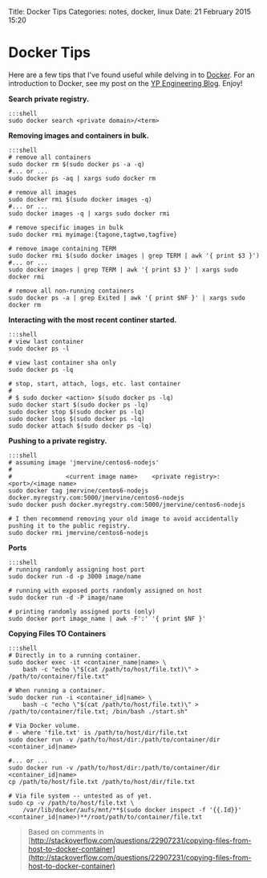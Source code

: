 Title: Docker Tips
Categories: notes, docker, linux
Date: 21 February 2015 15:20

# Docker Tips

Here are a few tips that I've found useful while delving in to [Docker](https://www.docker.com/). For an introduction to Docker, see my post on the [YP Engineering Blog](http://engineering.yp.com/post/intro-to-docker). Enjoy!

**Search private registry.**

    :::shell
    sudo docker search <private domain>/<term>

**Removing images and containers in bulk.**

    :::shell
    # remove all containers
    sudo docker rm $(sudo docker ps -a -q)
    #... or ...
    sudo docker ps -aq | xargs sudo docker rm

    # remove all images
    sudo docker rmi $(sudo docker images -q)
    #... or ...
    sudo docker images -q | xargs sudo docker rmi
    
    # remove specific images in bulk
    sudo docker rmi myimage:{tagone,tagtwo,tagfive}

    # remove image containing TERM
    sudo docker rmi $(sudo docker images | grep TERM | awk '{ print $3 }')
    #... or ...
    sudo docker images | grep TERM | awk '{ print $3 }' | xargs sudo docker rmi
    
    # remove all non-running containers
    sudo docker ps -a | grep Exited | awk '{ print $NF }' | xargs sudo docker rm

**Interacting with the most recent continer started.**

    :::shell
    # view last container
    sudo docker ps -l 

    # view last container sha only
    sudo docker ps -lq

    # stop, start, attach, logs, etc. last container
    #
    # $ sudo docker <action> $(sudo docker ps -lq)
    sudo docker start $(sudo docker ps -lq)
    sudo docker stop $(sudo docker ps -lq)
    sudo docker logs $(sudo docker ps -lq)
    sudo docker attach $(sudo docker ps -lq)

**Pushing to a private registry.**

    :::shell
    # assuming image 'jmervine/centos6-nodejs'
    #
    #               <current image name>    <private registry>:<port>/<image name>
    sudo docker tag jmervine/centos6-nodejs docker.myregstry.com:5000/jmervine/centos6-nodejs
    sudo docker push docker.myregstry.com:5000/jmervine/centos6-nodejs

    # I then recommend removing your old image to avoid accidentally pushing it to the public registry.
    sudo docker rmi jmervine/centos6-nodejs

**Ports**

    :::shell
    # running randomly assigning host port
    sudo docker run -d -p 3000 image/name
    
    # running with exposed ports randomly assigned on host
    sudo docker run -d -P image/name
    
    # printing randomly assigned ports (only)
    sudo docker port image_name | awk -F':' '{ print $NF }'
    
**Copying Files TO Containers**

    :::shell
    # Directly in to a running container.
    sudo docker exec -it <container_name|name> \
        bash -c "echo \"$(cat /path/to/host/file.txt)\" > /path/to/container/file.txt"

    # When running a container.
    sudo docker run -i <container_id|name> \
        bash -c "echo \"$(cat /path/to/host/file.txt)\" > /path/to/container/file.txt; /bin/bash ./start.sh"
    
    # Via Docker volume.
    # - where 'file.txt' is /path/to/host/dir/file.txt
    sudo docker run -v /path/to/host/dir:/path/to/container/dir <container_id|name>
    
    #... or ...
    sudo docker run -v /path/to/host/dir:/path/to/container/dir <container_id|name>
    cp /path/to/host/file.txt /path/to/host/dir/file.txt
    
    # Via file system -- untested as of yet.
    sudo cp -v /path/to/host/file.txt \
        /var/lib/docker/aufs/mnt/**$(sudo docker inspect -f '{{.Id}}' <container_id|name>)**/root/path/to/container/file.txt

> Based on comments in [http://stackoverflow.com/questions/22907231/copying-files-from-host-to-docker-container](http://stackoverflow.com/questions/22907231/copying-files-from-host-to-docker-container)
